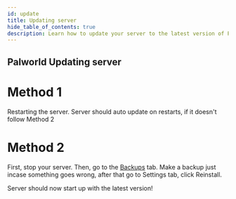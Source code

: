 ```yaml
---
id: update
title: Updating server
hide_table_of_contents: true
description: Learn how to update your server to the latest version of Palworld
---
```


## Palworld Updating server
# Method 1
Restarting the server. 
Server should auto update on restarts, if it doesn't follow Method 2

# Method 2
First, stop your server. Then, go to the [Backups](/using_the_panel/backups/guide.md) tab. 
Make a backup just incase something goes wrong, after that go to Settings tab, click Reinstall. 


Server should now start up with the latest version!
